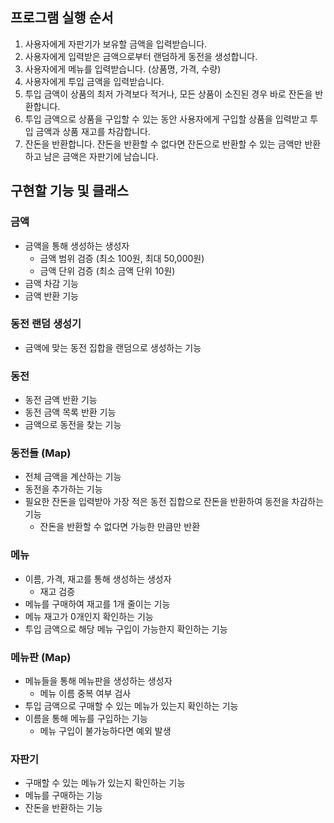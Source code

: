 ## 프로그램 실행 순서
1. 사용자에게 자판기가 보유할 금액을 입력받습니다.
2. 사용자에게 입력받은 금액으로부터 랜덤하게 동전을 생성합니다.
3. 사용자에게 메뉴를 입력받습니다. (상품명, 가격, 수량)
4. 사용자에게 투입 금액을 입력받습니다.
5. 투입 금액이 상품의 최저 가격보다 적거나, 모든 상품이 소진된 경우 바로 잔돈을 반환합니다.
6. 투입 금액으로 상품을 구입할 수 있는 동안 사용자에게 구입할 상품을 입력받고 투입 금액과 상품 재고를 차감합니다.
7. 잔돈을 반환합니다. 잔돈을 반환할 수 없다면 잔돈으로 반환할 수 있는 금액만 반환하고 남은 금액은 자판기에 남습니다.

## 구현할 기능 및 클래스
### 금액
- 금액을 통해 생성하는 생성자
  - 금액 범위 검증 (최소 100원, 최대 50,000원)
  - 금액 단위 검증 (최소 금액 단위 10원)
- 금액 차감 기능
- 금액 반환 기능

### 동전 랜덤 생성기
- 금액에 맞는 동전 집합을 랜덤으로 생성하는 기능

### 동전
- 동전 금액 반환 기능
- 동전 금액 목록 반환 기능
- 금액으로 동전을 찾는 기능

### 동전들 (Map)
- 전체 금액을 계산하는 기능
- 동전을 추가하는 기능
- 필요한 잔돈을 입력받아 가장 적은 동전 집합으로 잔돈을 반환하여 동전을 차감하는 기능
  - 잔돈을 반환할 수 없다면 가능한 만큼만 반환 

### 메뉴
- 이름, 가격, 재고를 통해 생성하는 생성자
  - 재고 검증
- 메뉴를 구매하여 재고를 1개 줄이는 기능
- 메뉴 재고가 0개인지 확인하는 기능
- 투입 금액으로 해당 메뉴 구입이 가능한지 확인하는 기능

### 메뉴판 (Map)
- 메뉴들을 통해 메뉴판을 생성하는 생성자
  - 메뉴 이름 중복 여부 검사
- 투입 금액으로 구매할 수 있는 메뉴가 있는지 확인하는 기능
- 이름을 통해 메뉴를 구입하는 기능
  - 메뉴 구입이 불가능하다면 예외 발생

### 자판기
- 구매할 수 있는 메뉴가 있는지 확인하는 기능
- 메뉴를 구매하는 기능
- 잔돈을 반환하는 기능

